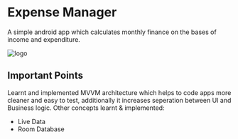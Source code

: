 # Expense Manager
A simple android app which calculates monthly finance on the bases of income and expenditure.

![logo](https://github.com/user-attachments/assets/553685c9-e8cb-43e6-9b40-4d947919252b)

## Important Points
Learnt and implemented MVVM architecture which helps to code apps more cleaner and easy to test, additionally it increases seperation between UI and Business logic.
Other concepts learnt & implemented:
- Live Data
- Room Database
